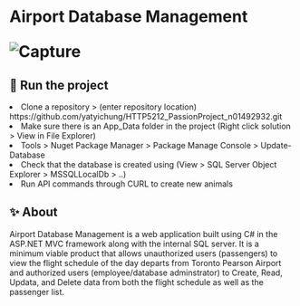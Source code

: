 <h1>Airport Database Management
  
  ![Capture](https://user-images.githubusercontent.com/78622789/174190796-1f12addc-635f-4992-80ff-c9af47d68f7b.PNG)



<h2>🏃 Run the project</h2>
   <li>Clone a repository > (enter repository location) https://github.com/yatyichung/HTTP5212_PassionProject_n01492932.git</li>
  <li> Make sure there is an App_Data folder in the project (Right click solution > View in File Explorer)</li>
  <li>Tools > Nuget Package Manager > Package Manage Console > Update-Database</li>
  <li>Check that the database is created using (View > SQL Server Object Explorer > MSSQLLocalDb > ..)</li>
  <li>Run API commands through CURL to create new animals</li>
 



<h2>✨ About </h2>
Airport Database Management is a web application built using C# in the ASP.NET MVC framework along with the internal SQL server. It is a minimum viable product that allows unauthorized users (passengers) to view the flight schedule of the day departs from Toronto Pearson Airport and authorized users (employee/database adminstrator) to Create, Read, Updata, and Delete data from both the flight schedule as well as the passenger list.  
  

